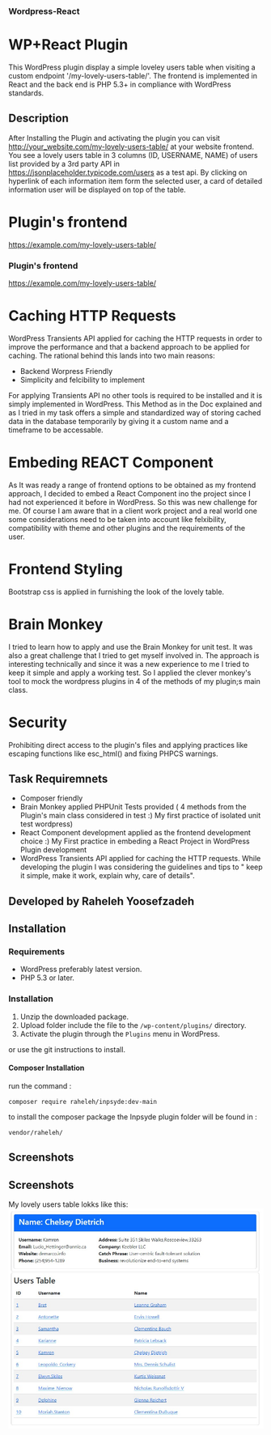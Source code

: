 ### Wordpress-React ###
# WP+React Plugin #

This WordPress plugin display a simple loveley users table when visiting a custom endpoint '/my-lovely-users-table/'.
The frontend is implemented in React and the back end is PHP 5.3+ in compliance with WordPress standards.

## Description ##

After Installing the Plugin  and activating the plugin you can visit http://your_website.com/my-lovely-users-table/ at your website frontend.
You see a lovely users table in 3 columns (ID, USERNAME, NAME) of users list provided by a 3rd party API in https://jsonplaceholder.typicode.com/users as a test api. 
By clicking on hyperlink of each information item form the selected user, a card of detailed information user will be displayed on top of the table.

# Plugin's frontend

https://example.com/my-lovely-users-table/
  ### Plugin's frontend ###
  https://example.com/my-lovely-users-table/

# Caching HTTP Requests #

WordPress Transients API applied for caching the HTTP requests in order to improve the performance and that a backend approach to be applied for caching.
The rational behind this lands into two main reasons:
* Backend Worpress Friendly
* Simplicity and felcibility to implement

For applying Transients API no other tools is required to be installed and it is simply implemented in WordPress. This Method as in the Doc explained and as I tried in my task offers a simple and standardized way of storing cached data in the database temporarily by giving it a custom name and a timeframe to be accessable.

# Embeding REACT Component #

As It was ready a range of frontend options to be obtained as my frontend approach, I decided to embed a React Component ino the project since I had not experienced it before in WordPress. So this was new challenge for me. Of course I am aware that in a client work project and a real world one some considerations need to be taken into account like felxibility, compatibility with theme and other plugins and the requirements of the user.

# Frontend Styling #

Bootstrap css is applied in furnishing the look of the lovely table. 


# Brain Monkey #

I tried to learn how to apply and use the Brain Monkey for unit test. It was also a great challenge that I tried to get myself involved in. The approach is interesting technically and since it was a new experience to me I tried to keep it simple and apply a working test. So I applied the clever monkey's tool to mock the wordpress plugins in 4 of the methods of my plugin;s main class.

# Security #

Prohibiting direct access to the plugin's files and applying practices like escaping functions like esc_html() and fixing PHPCS warnings.

## Task Requiremnets ##

* Composer friendly
* Brain Monkey applied PHPUnit Tests provided ( 4 methods from the Plugin's main class considered in test :)  My first practice of isolated unit test wordpress)
* React Component development applied as the frontend development choice :) My First practice in embeding a React Project in WordPress Plugin development
* WordPress Transients API applied for caching the HTTP requests. 
While developing the plugin I was considering the guidelines and tips to " keep it simple, make it work, explain why, care of details". 


## Developed by Raheleh Yoosefzadeh ##

## Installation ##
### Requirements ###
* WordPress preferably latest version.
* PHP 5.3 or later.

### Installation ###

1. Unzip the downloaded package.
2. Upload folder include the file to the `/wp-content/plugins/` directory.
3. Activate the plugin through the `Plugins` menu in WordPress.

or use the git instructions to install.

#### Composer Installation ####
run the command :
```
composer require raheleh/inpsyde:dev-main
```
to install the composer package the Inpsyde plugin folder will be found in :

```
vendor/raheleh/
```

## Screenshots ##
## Screenshots ##

My lovely users table lokks like this:
![my-lovely-users-table](https://github.com/rahelehyoosefzadeh/inpsyde/blob/main/inpsyde.jpg)


